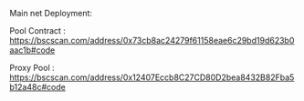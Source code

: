 
Main net Deployment: 

Pool Contract : https://bscscan.com/address/0x73cb8ac24279f61158eae6c29bd19d623b0aac1b#code

Proxy Pool : 
https://bscscan.com/address/0x12407Eccb8C27CD80D2bea8432B82Fba5b12a48c#code
